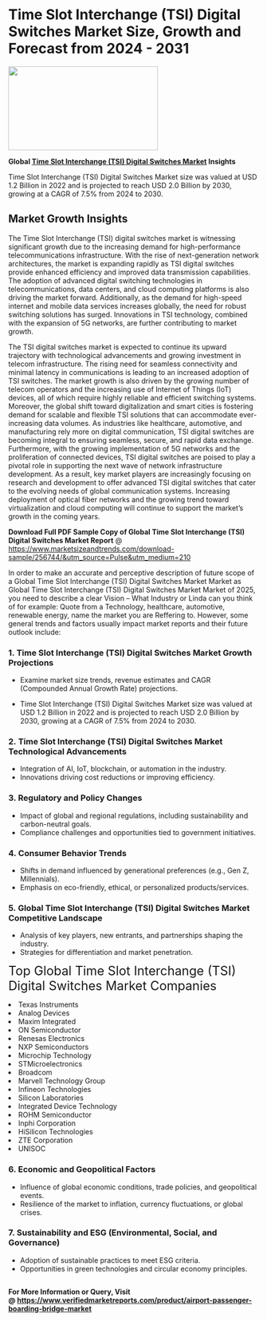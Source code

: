 <H1>Time Slot Interchange (TSI) Digital Switches Market Size, Growth and Forecast from 2024 - 2031</H1><img class="aligncenter size-medium wp-image-584254" src="https://thirdeyenews.in/wp-content/uploads/2024/09/Global-Market-Research-300x168.jpeg" alt="" width="300" height="168" /><p><strong>Global&nbsp;<a href="https://www.marketsizeandtrends.com/download-sample/256744/&amp;utm_source=Pulse&amp;utm_medium=210">Time Slot Interchange (TSI) Digital Switches Market</a> Insights</strong></p><p>Time Slot Interchange (TSI) Digital Switches Market size was valued at USD 1.2 Billion in 2022 and is projected to reach USD 2.0 Billion by 2030, growing at a CAGR of 7.5% from 2024 to 2030.</p><p><h2>Market Growth Insights</h2> The Time Slot Interchange (TSI) digital switches market is witnessing significant growth due to the increasing demand for high-performance telecommunications infrastructure. With the rise of next-generation network architectures, the market is expanding rapidly as TSI digital switches provide enhanced efficiency and improved data transmission capabilities. The adoption of advanced digital switching technologies in telecommunications, data centers, and cloud computing platforms is also driving the market forward. Additionally, as the demand for high-speed internet and mobile data services increases globally, the need for robust switching solutions has surged. Innovations in TSI technology, combined with the expansion of 5G networks, are further contributing to market growth. <p>The TSI digital switches market is expected to continue its upward trajectory with technological advancements and growing investment in telecom infrastructure. The rising need for seamless connectivity and minimal latency in communications is leading to an increased adoption of TSI switches. The market growth is also driven by the growing number of telecom operators and the increasing use of Internet of Things (IoT) devices, all of which require highly reliable and efficient switching systems. Moreover, the global shift toward digitalization and smart cities is fostering demand for scalable and flexible TSI solutions that can accommodate ever-increasing data volumes. As industries like healthcare, automotive, and manufacturing rely more on digital communication, TSI digital switches are becoming integral to ensuring seamless, secure, and rapid data exchange. Furthermore, with the growing implementation of 5G networks and the proliferation of connected devices, TSI digital switches are poised to play a pivotal role in supporting the next wave of network infrastructure development. As a result, key market players are increasingly focusing on research and development to offer advanced TSI digital switches that cater to the evolving needs of global communication systems. Increasing deployment of optical fiber networks and the growing trend toward virtualization and cloud computing will continue to support the market’s growth in the coming years. </p><p><span class=""><strong>Download Full PDF Sample Copy of Global Time Slot Interchange (TSI) Digital Switches Market Report</strong> @ <a href="https://www.marketsizeandtrends.com/download-sample/256744/&amp;utm_source=Pulse&amp;utm_medium=210" target="_blank">https://www.marketsizeandtrends.com/download-sample/256744/&amp;utm_source=Pulse&amp;utm_medium=210</a></span></p><p>In order to make an accurate and perceptive description of future scope of a Global&nbsp;Time Slot Interchange (TSI) Digital Switches Market Market as Global&nbsp;Time Slot Interchange (TSI) Digital Switches Market Market of 2025, you need to describe a clear Vision &ndash; What Industry or Linda can you think of for example: Quote from a Technology, healthcare, automotive, renewable energy, name the market you are Reffering to. However, some general trends and factors usually impact market reports and their future outlook include:</p><h3>1.&nbsp;<strong>Time Slot Interchange (TSI) Digital Switches Market Growth Projections</strong></h3><ul><li>Examine market size trends, revenue estimates and CAGR (Compounded Annual Growth Rate) projections.</li><li><p>Time Slot Interchange (TSI) Digital Switches Market size was valued at USD 1.2 Billion in 2022 and is projected to reach USD 2.0 Billion by 2030, growing at a CAGR of 7.5% from 2024 to 2030.</p></li></ul><h3>2.&nbsp;<strong>Time Slot Interchange (TSI) Digital Switches Market Technological Advancements</strong></h3><ul><li>Integration of AI, IoT, blockchain, or automation in the industry.</li><li>Innovations driving cost reductions or improving efficiency.</li></ul><h3>3.&nbsp;<strong>Regulatory and Policy Changes</strong></h3><ul><li>Impact of global and regional regulations, including sustainability and carbon-neutral goals.</li><li>Compliance challenges and opportunities tied to government initiatives.</li></ul><h3>4.&nbsp;<strong>Consumer Behavior Trends</strong></h3><ul><li>Shifts in demand influenced by generational preferences (e.g., Gen Z, Millennials).</li><li>Emphasis on eco-friendly, ethical, or personalized products/services.</li></ul><h3>5.&nbsp;<strong>Global Time Slot Interchange (TSI) Digital Switches Market Competitive Landscape</strong></h3><ul><li>Analysis of key players, new entrants, and partnerships shaping the industry.</li><li>Strategies for differentiation and market penetration.</li></ul><p data-pm-slice="1 1 []"><span style="color: inherit; font-family: inherit; font-size: 25px;">Top Global Time Slot Interchange (TSI) Digital Switches Market Companies</span></p><div class="" data-test-id=""><p><li>Texas Instruments</li><li> Analog Devices</li><li> Maxim Integrated</li><li> ON Semiconductor</li><li> Renesas Electronics</li><li> NXP Semiconductors</li><li> Microchip Technology</li><li> STMicroelectronics</li><li> Broadcom</li><li> Marvell Technology Group</li><li> Infineon Technologies</li><li> Silicon Laboratories</li><li> Integrated Device Technology</li><li> ROHM Semiconductor</li><li> Inphi Corporation</li><li> HiSilicon Technologies</li><li> ZTE Corporation</li><li> UNISOC</li></p></div><h3>6.&nbsp;<strong>Economic and Geopolitical Factors</strong></h3><ul><li>Influence of global economic conditions, trade policies, and geopolitical events.</li><li>Resilience of the market to inflation, currency fluctuations, or global crises.</li></ul><h3>7.&nbsp;<strong>Sustainability and ESG (Environmental, Social, and Governance)</strong></h3><ul><li>Adoption of sustainable practices to meet ESG criteria.</li><li>Opportunities in green technologies and circular economy principles.</li></ul><h2><strong style="font-size: 14px;">For More Information or Query, Visit @&nbsp;</strong><a style="background-color: #ffffff; font-size: 14px;" href="https://www.marketsizeandtrends.com/report/time-slot-interchange-tsi-digital-switches-market/" target="_blank">https://www.verifiedmarketreports.com/product/airport-passenger-boarding-bridge-market</a></h2>
